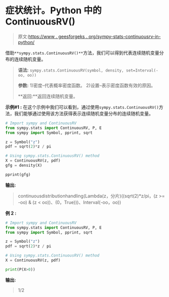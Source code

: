 # 症状统计。Python 中的 ContinuousRV()

> 原文:[https://www . geesforgeks . org/sympy-stats-continuousrv-in-python/](https://www.geeksforgeeks.org/sympy-stats-continuousrv-in-python/)

借助`**sympy.stats.ContinuousRV()**`方法，我们可以得到代表连续随机变量分布的连续随机变量。

> **语法:** `sympy.stats.ContinuousRV(symbol, density, set=Interval(- oo, oo))`
> 
> **参数:**
> 1)密度–代表概率密度函数。
> 2)设置–表示密度函数有效的原因。
> 
> **返回:**返回连续随机变量。

**示例#1 :**
在这个示例中我们可以看到，通过使用`sympy.stats.ContinuousRV()`方法，我们能够通过使用该方法获得表示连续随机变量分布的连续随机变量。

```py
# Import sympy and ContinuousRV
from sympy.stats import ContinuousRV, P, E
from sympy import Symbol, pprint, sqrt

z = Symbol("z")
pdf = sqrt(2)*z / pi

# Using sympy.stats.ContinuousRV() method
X = ContinuousRV(z, pdf)
gfg = density(X)

pprint(gfg)
```

**输出:**

> continuousdistributionhandling(Lambda(z，分片)((sqrt(2)*z/pi，(z >= -oo) &
> (z < oo))、(0，True)))、Interval(-oo，oo))

**例 2 :**

```py
# Import sympy and ContinuousRV
from sympy.stats import ContinuousRV, P, E
from sympy import Symbol, pprint, sqrt

z = Symbol("z")
pdf = sqrt(2)*z / pi

# Using sympy.stats.ContinuousRV() method
X = ContinuousRV(z, pdf)

print(P(X>0))
```

**输出:**

> 1/2